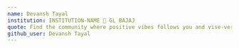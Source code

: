 ```yaml
---
name: Devansh Tayal
institution: INSTITUTION-NAME 🚩 GL BAJAJ
quote: Find the community where positive vibes follows you and vise-versa
github_user: Devansh Tayal
---
```

